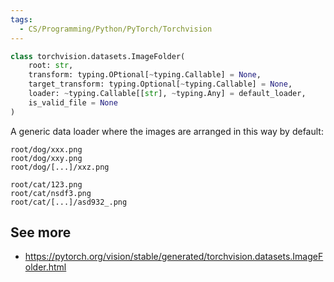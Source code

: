 ```yaml
---
tags:
  - CS/Programming/Python/PyTorch/Torchvision
---
```



```python
class torchvision.datasets.ImageFolder(
	root: str,
	transform: typing.OPtional[~typing.Callable] = None,
	target_transform: typing.Optional[~typing.Callable] = None,
	loader: ~typing.Callable[[str], ~typing.Any] = default_loader,
	is_valid_file = None
)
```

A generic data loader where the images are arranged in this way by default:
```
root/dog/xxx.png
root/dog/xxy.png
root/dog/[...]/xxz.png

root/cat/123.png
root/cat/nsdf3.png
root/cat/[...]/asd932_.png
```



## See more
- https://pytorch.org/vision/stable/generated/torchvision.datasets.ImageFolder.html